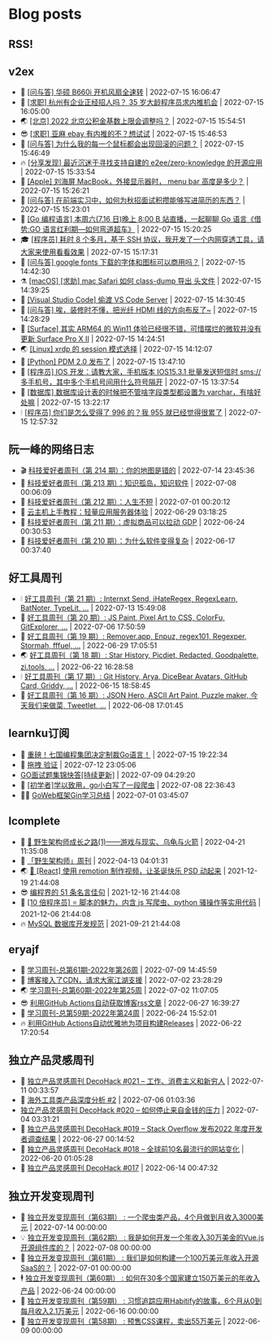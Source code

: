 # Blog posts
## RSS!



## v2ex

<!-- v2ex:START  -->
- 🫶 [[问与答] 华硕 B660i 开机风扇全速转](https://www.v2ex.com/t/866549#reply0) | 2022-07-15 16:06:47 
- 🧰 [[求职] 杭州有企业正经招人吗？ 35 岁大龄程序员求内推机会](https://www.v2ex.com/t/866548#reply0) | 2022-07-15 16:05:00 
- 🌏 [[北京] 2022 北京公积金基数上限会调整吗？](https://www.v2ex.com/t/866547#reply0) | 2022-07-15 15:54:51 
- 😎 [[求职] 亚麻 ebay 有内推的不？想试试](https://www.v2ex.com/t/866546#reply0) | 2022-07-15 15:46:53 
- 💂 [[问与答] 为什么我的每一个鼠标都会出现回滚的问题？](https://www.v2ex.com/t/866545#reply2) | 2022-07-15 15:46:49 
- 🔥 [[分享发现] 最近沉迷于寻找支持自建的 e2ee/zero-knowledge 的开源应用](https://www.v2ex.com/t/866544#reply0) | 2022-07-15 15:33:54 
- 🦅 [[Apple] 刘海屏 MacBook，外接显示器时， menu bar 高度是多少？](https://www.v2ex.com/t/866543#reply1) | 2022-07-15 15:26:21 
- 🙉 [[问与答] 在前端实习中，如何为秋招面试积攒能够写进简历的东西？](https://www.v2ex.com/t/866542#reply0) | 2022-07-15 15:23:01 
- 💫 [[Go 编程语言] 本周六&lpar;7.16 日&rpar;晚上 8:00 B 站直播，一起聊聊 Go 语言《借势:GO 语言红利期—如何弯道超车》](https://www.v2ex.com/t/866541#reply0) | 2022-07-15 15:20:25 
- 🎓 [[程序员] 耗时 8 个多月，基于 SSH 协议，我开发了一个内网穿透工具，请大家来使用看看效果](https://www.v2ex.com/t/866540#reply13) | 2022-07-15 15:17:31 
- 🗽 [[问与答] google fonts 下载的字体和图标可以商用吗？](https://www.v2ex.com/t/866537#reply0) | 2022-07-15 14:42:30 
- ⚗️ [[macOS] [求助] mac Safari 如何 class-dump 导出 头文件](https://www.v2ex.com/t/866536#reply2) | 2022-07-15 14:39:25 
- 🦍 [[Visual Studio Code] 偷渡 VS Code Server](https://www.v2ex.com/t/866535#reply6) | 2022-07-15 14:30:45 
- 🤩 [[问与答] 唉，装修时不懂，把光纤 HDMI 线的方向布反了~](https://www.v2ex.com/t/866534#reply6) | 2022-07-15 14:28:29 
- 🙉 [[Surface] 其实 ARM64 的 Win11 体验已经很不错，可惜摆烂的微软并没有更新 Surface Pro X II](https://www.v2ex.com/t/866533#reply7) | 2022-07-15 14:24:51 
- 🌏 [[Linux] xrdp 的 session 模式选择](https://www.v2ex.com/t/866532#reply4) | 2022-07-15 14:12:07 
- 🐘 [[Python] PDM 2.0 发布了](https://www.v2ex.com/t/866529#reply0) | 2022-07-15 13:47:10 
- 🧰 [[程序员] IOS 开发：请教大家，手机版本 IOS15.3.1 批量发送短信时 sms://多手机号，其中多个手机号间用什么符号隔开](https://www.v2ex.com/t/866528#reply1) | 2022-07-15 13:37:54 
- 💃 [[数据库] 数据库设计表的时候把不管啥字段类型都设置为 varchar，有啥好处嘛](https://www.v2ex.com/t/866526#reply8) | 2022-07-15 13:22:17 
- 🕯 [[程序员] 你们是怎么受得了 996 的？我 955 就已经觉得很累了](https://www.v2ex.com/t/866525#reply31) | 2022-07-15 12:57:32 <!-- v2ex:END -->

## 阮一峰的网络日志

<!-- ruanyf:START -->
- 🎬 [科技爱好者周刊（第 214 期）：你的地图是错的](http://www.ruanyifeng.com/blog/2022/07/weekly-issue-214.html) | 2022-07-14 23:45:36 
- 💄 [科技爱好者周刊（第 213 期）：知识孤岛，知识软件](http://www.ruanyifeng.com/blog/2022/07/weekly-issue-213.html) | 2022-07-08 00:06:09 
- 🐎 [科技爱好者周刊（第 212 期）：人生不短](http://www.ruanyifeng.com/blog/2022/07/weekly-issue-212.html) | 2022-07-01 00:20:12 
- 🤔 [云主机上手教程：轻量应用服务器体验](http://www.ruanyifeng.com/blog/2022/06/cloud-server-getting-started-tutorial.html) | 2022-06-29 03:18:25 
- 🧠 [科技爱好者周刊（第 211 期）：虚拟商品可以拉动 GDP](http://www.ruanyifeng.com/blog/2022/06/weekly-issue-211.html) | 2022-06-24 00:30:53 
- 🎃 [科技爱好者周刊（第 210 期）：为什么软件变得复杂](http://www.ruanyifeng.com/blog/2022/06/weekly-issue-210.html) | 2022-06-17 00:37:40 <!-- ruanyf:END -->

## 好工具周刊

<!-- bestxtools:START -->
- 🕯 [好工具周刊（第 21 期）: Internxt Send, iHateRegex, RegexLearn, BatNoter, TypeLit, ...](https://discuss-cn.bestxtools.com/d/58/1) | 2022-07-13 15:49:08 
- 🦩 [好工具周刊（第 20 期）: JS Paint, Pixel Art to CSS, ColorFu, GitExplorer, ...](https://discuss-cn.bestxtools.com/d/57/1) | 2022-07-06 17:50:59 
- 🦄 [好工具周刊（第 19 期）: Remover.app, Enpuz, regex101, Regexper, Stormah, fffuel, ...](https://discuss-cn.bestxtools.com/d/56/1) | 2022-06-29 17:05:51 
- 🌏 [好工具周刊（第 18 期）: Star History, Picdiet, Redacted, Goodpalette, zi.tools, ...](https://discuss-cn.bestxtools.com/d/47/1) | 2022-06-22 16:28:58 
- 🕯 [好工具周刊（第 17 期）: Git History, Arya, DiceBear Avatars, GitHub Card, Griddy, ...](https://discuss-cn.bestxtools.com/d/43/1) | 2022-06-15 18:58:45 
- 📝 [好工具周刊（第 16 期）: JSON Hero, ASCII Art Paint, Puzzle maker, 今天我们来做菜, Tweetlet, ...](https://discuss-cn.bestxtools.com/d/42/1) | 2022-06-08 17:01:45 <!-- bestxtools:END -->


## learnku订阅

<!-- learnku:START -->
- 🦅 [重磅！七国编程集团决定制裁Go语言！](https://learnku.com/articles/69766) | 2022-07-15 19:22:34 
- 🦅 [拖拽 验证](https://learnku.com/articles/69652) | 2022-07-12 23:05:06 
-  [GO面试题集锦快答[持续更新]](https://learnku.com/articles/69250) | 2022-07-09 04:29:20 
- 🌈 [[初学者]学以致用，go小白写了一段爬虫](https://learnku.com/go/t/69522) | 2022-07-08 22:36:43 
- 🧑‍🏫 [GoWeb框架Gin学习总结](https://learnku.com/articles/69259) | 2022-07-01 03:45:07 <!-- learnku:END -->



## lcomplete

<!-- lcomplete:START -->
- 🫶 [🐒 野生架构师成长之路&lpar;1&rpar;——游戏与现实、乌龟与火箭](http://codelc.com/post/growup/s01/) | 2022-04-21 11:35:08 
- 🧰 [「野生架构师」周刊](http://codelc.com/post/essay/%E9%87%8E%E7%94%9F%E6%9E%B6%E6%9E%84%E5%B8%88%E5%91%A8%E5%88%8A%E4%BB%8B%E7%BB%8D/) | 2022-04-13 04:01:31 
- 🌏 [🎄 [React] 使用 remotion 制作视频，让圣诞快乐 PSD 动起来](http://codelc.com/post/dev/js/remotion/) | 2021-12-19 21:44:08 
- 😎 [编程界的 51 条名言佳句](http://codelc.com/post/dev/thinking/quotes/) | 2021-12-16 21:44:08 
- 💂 [[10 倍程序员] ⭐ 脚本的魅力，内含 js 写爬虫、python 骚操作等实用代码](http://codelc.com/post/dev/10x/script/) | 2021-12-06 21:44:08 
- 🔥 [MySQL 数据库开发规范](http://codelc.com/post/dev/db/mysql_standard/) | 2021-09-21 21:44:08 <!-- lcomplete:END -->

## eryajf

<!-- eryajf:START -->
- 🫶 [学习周刊-总第61期-2022年第26周](https://wiki.eryajf.net/pages/703307/) | 2022-07-09 14:45:59 
- 🧰 [博客接入了CDN，请求大家江湖支援](https://wiki.eryajf.net/pages/5f559d/) | 2022-07-02 23:28:29 
- 🌏 [学习周刊-总第60期-2022年第25周](https://wiki.eryajf.net/pages/bff449/) | 2022-07-02 11:07:05 
- 😎 [利用GitHub Actions自动获取博客rss文章](https://wiki.eryajf.net/pages/1b1ba3/) | 2022-06-27 16:39:27 
- 💂 [学习周刊-总第59期-2022年第24周](https://wiki.eryajf.net/pages/b0bdd0/) | 2022-06-24 15:52:01 
- 🔥 [利用GitHub Actions自动优雅地为项目构建Releases](https://wiki.eryajf.net/pages/f3e878/) | 2022-06-22 17:20:54 <!-- eryajf:END -->



## 独立产品灵感周刊

<!-- DecoHack:START -->
- 🦣 [独立产品灵感周刊 DecoHack #021 – 工作、消费主义和新穷人](https://www.decohack.com/Post/753) | 2022-07-11 00:33:57 
- 🤡 [海外工具类产品深度分析 #2](https://www.decohack.com/Post/746) | 2022-07-06 01:03:36 
-  [独立产品灵感周刊 DecoHack #020 – 如何停止来自金钱的压力](https://www.decohack.com/Post/728) | 2022-07-04 03:31:21 
- 🐲 [独立产品灵感周刊 DecoHack #019 – Stack Overflow 发布2022 年度开发者调查结果](https://www.decohack.com/Post/699) | 2022-06-27 00:14:52 
- 🦅 [独立产品灵感周刊 DecoHack #018 – 全球前10名最流行的网站变化](https://www.decohack.com/Post/680) | 2022-06-20 01:05:28 
- 🧰 [独立产品灵感周刊 DecoHack #017](https://www.decohack.com/Post/663) | 2022-06-14 00:47:32 <!-- DecoHack:END -->

## 独立开发变现周刊

<!-- easyindie:START -->
- 💂 [独立开发变现周刊（第63期） : 一个爬虫类产品，4个月做到月收入3000美元](https://www.ezindie.com/weekly/issue-63) | 2022-07-14 00:00:00 
- 💡 [独立开发变现周刊（第62期） : 我是如何开发一个年收入30万美金的Vue.js开源组件库的？](https://www.ezindie.com/weekly/issue-62) | 2022-07-08 00:00:00 
- 🌋 [独立开发变现周刊（第61期） : 我们是如何构建一个100万美元年收入开源SaaS的？](https://www.ezindie.com/weekly/issue-61) | 2022-07-01 00:00:00 
- 🕴 [独立开发变现周刊（第60期） : 如何在30多个国家建立150万美元的年收入产品](https://www.ezindie.com/weekly/issue-60) | 2022-06-24 00:00:00 
- 🎊 [独立开发变现周刊（第59期） : 习惯追踪应用Habitify的故事，6个月从0到每月收入2.1万美元](https://www.ezindie.com/weekly/issue-59) | 2022-06-16 00:00:00 
- 🤔 [独立开发变现周刊（第58期） : 预售CSS课程，卖出55万美元](https://www.ezindie.com/weekly/issue-58) | 2022-06-09 00:00:00 <!-- easyindie:END -->



